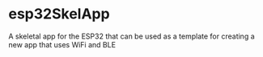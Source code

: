 # esp32SkelApp
A skeletal app for the ESP32 that can be used as a template for creating a new app that uses WiFi and BLE

